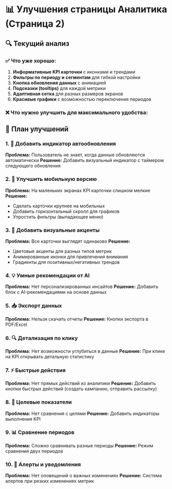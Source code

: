 # 📊 Улучшения страницы Аналитика (Страница 2)

## 🔍 Текущий анализ

### ✅ Что уже хорошо:
1. **Информативные KPI карточки** с иконками и трендами
2. **Фильтры по периоду и сегментам** для гибкой настройки
3. **Кнопка обновления данных** с анимацией
4. **Подсказки (tooltips)** для каждой метрики
5. **Адаптивная сетка** для разных размеров экранов
6. **Красивые графики** с возможностью переключения периодов

### ❌ Что нужно улучшить для максимального удобства:

## 🎯 План улучшений

### 1. 🔄 Добавить индикатор автообновления
**Проблема:** Пользователь не знает, когда данные обновляются автоматически
**Решение:** Добавить визуальный индикатор с таймером следующего обновления

### 2. 📱 Улучшить мобильную версию
**Проблема:** На маленьких экранах KPI карточки слишком мелкие
**Решение:** 
- Сделать карточки крупнее на мобильных
- Добавить горизонтальный скролл для графиков
- Упростить фильтры (выпадающее меню)

### 3. 🎨 Добавить визуальные акценты
**Проблема:** Все карточки выглядят одинаково
**Решение:**
- Цветовые акценты для разных типов метрик
- Анимированные иконки для привлечения внимания
- Градиенты для позитивных/негативных трендов

### 4. 💡 Умные рекомендации от AI
**Проблема:** Нет персонализированных инсайтов
**Решение:** Добавить блок с AI-рекомендациями на основе данных

### 5. 📥 Экспорт данных
**Проблема:** Нельзя скачать отчеты
**Решение:** Кнопки экспорта в PDF/Excel

### 6. 🔍 Детализация по клику
**Проблема:** Нет возможности углубиться в данные
**Решение:** При клике на KPI открывать детальную статистику

### 7. ⚡ Быстрые действия
**Проблема:** Нет прямых действий из аналитики
**Решение:** Добавить кнопки быстрых действий (создать кампанию, отправить рассылку)

### 8. 🎯 Целевые показатели
**Проблема:** Нет сравнения с целями
**Решение:** Добавить индикаторы выполнения KPI

### 9. 📊 Сравнение периодов
**Проблема:** Сложно сравнивать разные периоды
**Решение:** Режим сравнения двух периодов

### 10. 🔔 Алерты и уведомления
**Проблема:** Нет оповещений о важных изменениях
**Решение:** Система алертов при резких изменениях метрик